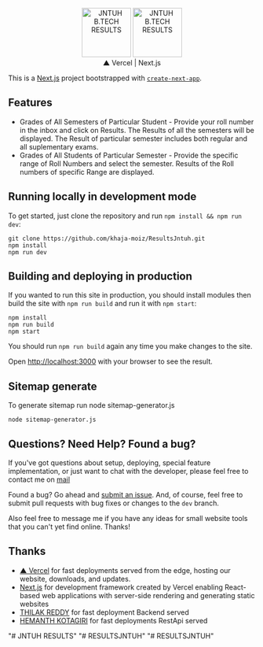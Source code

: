 <p align="center">
  <img src="https://raw.githubusercontent.com/khaja-moiz/RESULTSJNTUH/main/public/favicon-black.png?token=GHSAT0AAAAAAB25LH3IZKSYPOOHHYXSRRGAY3LZ6RA#gh-dark-mode-only" alt="JNTUH B.TECH RESULTS" width="100">
  <img src="https://raw.githubusercontent.com/khaja-moiz/RESULTSJNTUH/main/public/favicon-light.png?token=GHSAT0AAAAAAB25LH3J3FZNYB24XQMPA6EYY3L2ABQ#gh-light-mode-only" alt="JNTUH B.TECH RESULTS" width="100">
  <br>  
  ▲ Vercel    |     Next.js
</p>

This is a [Next.js](https://nextjs.org/) project bootstrapped with [`create-next-app`](https://github.com/vercel/next.js/tree/canary/packages/create-next-app).

## Features

* Grades of All Semesters of Particular Student - Provide your roll number in the inbox and click on Results. The Results of all the semesters will be displayed. The Result of particular semester includes both regular and all suplementary exams.
* Grades of All Students of Particular Semester - Provide the specific range of Roll Numbers and select the semester. Results of the Roll numbers of specific Range are displayed.

 




## Running locally in development mode

To get started, just clone the repository and run `npm install && npm run dev`:

    git clone https://github.com/khaja-moiz/ResultsJntuh.git
    npm install
    npm run dev

## Building and deploying in production

If you wanted to run this site in production, you should install modules then build the site with `npm run build` and run it with `npm start`:

    npm install
    npm run build
    npm start

You should run `npm run build` again any time you make changes to the site.

Open [http://localhost:3000](http://localhost:3000) with your browser to see the result.

## Sitemap generate

To generate sitemap run node sitemap-generator.js

    node sitemap-generator.js
    
    

## Questions? Need Help? Found a bug?

If you've got questions about setup, deploying, special feature implementation, or just want to chat with the developer, please feel free to contact me on <a href="mailto:resultsjnuthweb@gmail.com">mail</a>

Found a bug? Go ahead and [submit an issue](https://github.com/khaja-moiz/ResultsJntuh/issues). And, of course, feel free to submit pull requests with bug fixes or changes to the `dev` branch.

Also feel free to message me if you have any ideas for small website tools that you can't yet find online. Thanks!

## Thanks

- [▲ Vercel](https://vercel.com/) for fast deployments served from the edge, hosting our website, downloads, and updates.
- [Next.js](https://nextjs.org/) for development framework created by Vercel enabling React-based web applications with server-side rendering and generating static websites
- [THILAK REDDY](https://github.com/ThilakReddyy) for fast deployment Backend served 
- [HEMANTH KOTAGIRI](https://github.com/hemanth-kotagiri) for fast deployments RestApi served 


"# JNTUH RESULTS" 
"# RESULTSJNTUH" 
"# RESULTSJNTUH" 
